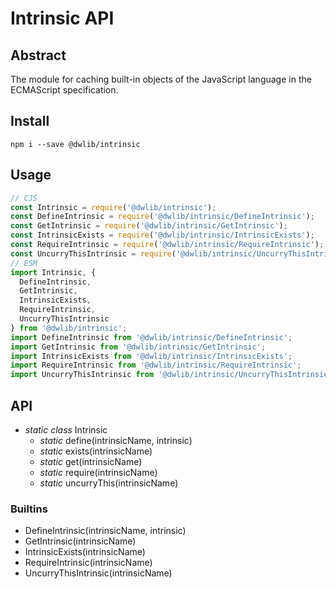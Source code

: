 # Intrinsic API

## Abstract
The module for caching built-in objects of the JavaScript language in the
ECMAScript specification.

## Install
`npm i --save @dwlib/intrinsic`

## Usage
```javascript
// CJS
const Intrinsic = require('@dwlib/intrinsic');
const DefineIntrinsic = require('@dwlib/intrinsic/DefineIntrinsic');
const GetIntrinsic = require('@dwlib/intrinsic/GetIntrinsic');
const IntrinsicExists = require('@dwlib/intrinsic/IntrinsicExists');
const RequireIntrinsic = require('@dwlib/intrinsic/RequireIntrinsic');
const UncurryThisIntrinsic = require('@dwlib/intrinsic/UncurryThisIntrinsic');
// ESM
import Intrinsic, {
  DefineIntrinsic,
  GetIntrinsic,
  IntrinsicExists,
  RequireIntrinsic,
  UncurryThisIntrinsic
} from '@dwlib/intrinsic';
import DefineIntrinsic from '@dwlib/intrinsic/DefineIntrinsic';
import GetIntrinsic from '@dwlib/intrinsic/GetIntrinsic';
import IntrinsicExists from '@dwlib/intrinsic/IntrinsicExists';
import RequireIntrinsic from '@dwlib/intrinsic/RequireIntrinsic';
import UncurryThisIntrinsic from '@dwlib/intrinsic/UncurryThisIntrinsic';
```

## API
- *static class* Intrinsic
  - *static* define(intrinsicName, intrinsic)
  - *static* exists(intrinsicName)
  - *static* get(intrinsicName)
  - *static* require(intrinsicName)
  - *static* uncurryThis(intrinsicName)

### Builtins
- DefineIntrinsic(intrinsicName, intrinsic)
- GetIntrinsic(intrinsicName)
- IntrinsicExists(intrinsicName)
- RequireIntrinsic(intrinsicName)
- UncurryThisIntrinsic(intrinsicName)
